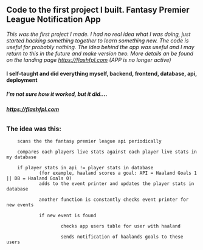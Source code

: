 ## Code to the first project I built. Fantasy Premier League Notification App
*This was the first project I made. I had no real idea what I was doing, just started hacking something together to learn something new. The code is useful for probably nothing. The idea behind the app was useful and I may return to this in the future and make version two. More details an be found on the landing page https://flashfpl.com (APP is no longer active)*

#### I self-taught and did everything myself, backend, frontend, database, api, deployment

##### I'm not sure how it worked, but it did....

###### **https://flashfpl.com**

### The idea was this:


        scans the the fantasy premier league api periodically

        compares each players live stats against each player live stats in my database

        if player stats in api != player stats in database
                (for example, haaland scores a goal: API = Haaland Goals 1 || DB = Haaland Goals 0)
                adds to the event printer and updates the player stats in database
        
                another function is constantly checks event printer for new events
        
                if new event is found
        
                        checks app users table for user with haaland
                
                        sends notification of haalands goals to these users



